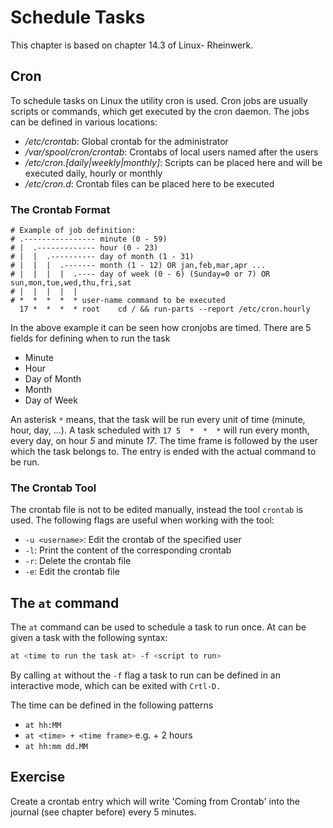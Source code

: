 # Schedule Tasks
This chapter is based on chapter 14.3 of Linux- Rheinwerk.

## Cron
To schedule tasks on Linux the utility cron is used.
Cron jobs are usually scripts or commands, which get executed by the cron daemon.
The jobs can be defined in various locations:
- */etc/crontab*: Global crontab for the administrator
- */var/spool/cron/crontab*: Crontabs of local users named after the users
- */etc/cron.[daily|weekly|monthly]*: Scripts can be placed here and will be executed daily, hourly or monthly
- */etc/cron.d*: Crontab files can be placed here to be executed

### The Crontab Format

```
# Example of job definition:
# .---------------- minute (0 - 59)
# |  .------------- hour (0 - 23)
# |  |  .---------- day of month (1 - 31)
# |  |  |  .------- month (1 - 12) OR jan,feb,mar,apr ...
# |  |  |  |  .---- day of week (0 - 6) (Sunday=0 or 7) OR sun,mon,tue,wed,thu,fri,sat
# |  |  |  |  |
# *  *  *  *  * user-name command to be executed
  17 *  *  *  * root    cd / && run-parts --report /etc/cron.hourly
```

In the above example it can be seen how cronjobs are timed. There are 5 fields for defining when to run the task

- Minute
- Hour
- Day of Month
- Month
- Day of Week

An asterisk `*` means, that the task will be run every unit of time (minute, hour, day, ...). A task scheduled with `17 5  *  *  *` will run every month, every day, on hour *5* and minute *17*.
The time frame is followed by the user which the task belongs to. The entry is ended with the actual command to be run. 

### The Crontab Tool
The crontab file is not to be edited manually, instead the tool `crontab` is used. The following flags are useful when working with the tool:
- `-u <username>`: Edit the crontab of the specified user
- `-l`: Print the content of the corresponding crontab
- `-r`: Delete the crontab file
- `-e`: Edit the crontab file

## The `at` command

The `at` command can be used to schedule a task to run once. At can be given a task with the following syntax:

``` bash
at <time to run the task at> -f <script to run>
```

By calling `at` without the `-f` flag a task to run can be defined in an interactive mode, which can be exited with `Crtl-D.`

The time can be defined in the following patterns
- `at hh:MM`
- `at <time> + <time frame>` e.g. + 2 hours
- `at hh:mm dd.MM`

## Exercise
Create a crontab entry which will write 'Coming from Crontab' into the journal (see chapter before) every 5 minutes.